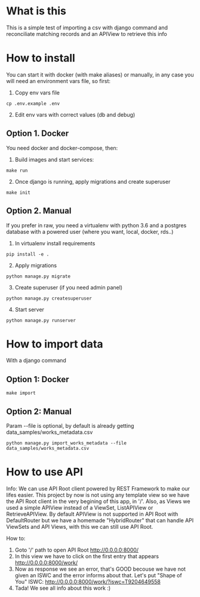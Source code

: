 # What is this
This is a simple test of importing a csv with django command and reconciliate matching records and an APIView to retrieve this info

# How to install
You can start it with docker (with make aliases) or manually, in any case you will need an environment vars file, so first:
1. Copy env vars file
```
cp .env.example .env
```
2. Edit env vars with correct values (db and debug)

## Option 1. Docker
You need docker and docker-compose, then:
1. Build images and start services:
```
make run
```
2. Once django is running, apply migrations and create superuser
```
make init
```

## Option 2. Manual
If you prefer in raw, you need a virtualenv with python 3.6 and a postgres database with a powered user (where you want, local, docker, rds..)

1. In virtualenv install requirements
```
pip install -e .
```
2. Apply migrations
```
python manage.py migrate
```
3. Create superuser (if you need admin panel)
```
python manage.py createsuperuser
```
4. Start server
```
python manage.py runserver
```

# How to import data
With a django command
## Option 1: Docker
```
make import
```

## Option 2: Manual
Param --file is optional, by default is already getting data_samples/works_metadata.csv
```
python manage.py import_works_metadata --file data_samples/works_metadata.csv
```

# How to use API
Info:
We can use API Root client powered by REST Framework to make our lifes easier.
This project by now is not using any template view so we have the API Root client in the very begining of this app, in '/'.
Also, as Views we used a simple APIView instead of a ViewSet, ListAPIView or RetrieveAPIView.
By default APIView is not supported in API Root with DefaultRouter but we have a homemade "HybridRouter" that can handle API ViewSets and API Views, with this we can still use API Root.

How to:
1. Goto '/' path to open API Root
http://0.0.0.0:8000/
2. In this view we have to click on the first entry that appears
http://0.0.0.0:8000/work/
3. Now as response we see an error, that's GOOD becouse we have not given an ISWC and the error informs about that. Let's put "Shape of You" ISWC:
http://0.0.0.0:8000/work/?iswc=T9204649558
4. Tada! We see all info about this work :)
